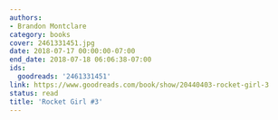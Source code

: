 ```yaml
---
authors:
- Brandon Montclare
category: books
cover: 2461331451.jpg
date: 2018-07-17 00:00:00-07:00
end_date: 2018-07-18 06:06:38-07:00
ids:
  goodreads: '2461331451'
link: https://www.goodreads.com/book/show/20440403-rocket-girl-3
status: read
title: 'Rocket Girl #3'
---
```

